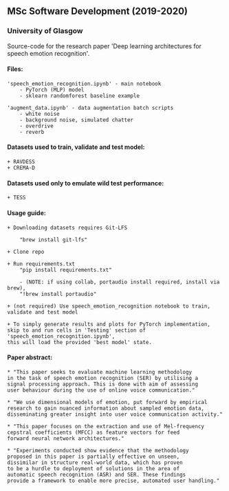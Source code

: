 ## MSc Software Development (2019-2020) 
### University of Glasgow

Source-code for the research paper 'Deep learning architectures for speech emotion recognition'.

#### Files:
	'speech_emotion_recognition.ipynb' - main notebook
		- PyTorch (MLP) model
		- sklearn randomforest baseline example

	'augment_data.ipynb' - data augmentation batch scripts
		- white noise
		- background noise, simulated chatter
		- overdrive
		- reverb

#### Datasets used to train, validate and test model:
	+ RAVDESS
	+ CREMA-D

#### Datasets used only to emulate wild test performance:
	+ TESS

#### Usage guide:
	+ Downloading datasets requires Git-LFS

		"brew install git-lfs"

	+ Clone repo

	+ Run requirements.txt
		"pip install requirements.txt"

		- (NOTE: if using collab, portaudio install required, install via brew),
		"!brew install portaudio"

	+ (not required) Use speech_emotion_recognition notebook to train, validate and test model

	+ To simply generate results and plots for PyTorch implementation, 
	skip to and run cells in 'Testing' section of 'speech_emotion_recognition.ipynb', 
	this will load the provided 'best model' state.

#### Paper abstract:
	* "This paper seeks to evaluate machine learning methodology 
	in the task of speech emotion recognition (SER) by utilising a 
	signal processing approach. This is done with aim of assessing
	user behaviour during the use of online voice communication."

	* "We use dimensional models of emotion, put forward by empirical
	research to gain nuanced information about sampled emotion data,
	disseminating greater insight into user voice communication activity."

	* "This paper focuses on the extraction and use of Mel-frequency 
	cepstral coefficients (MFCC) as feature vectors for feed 
	forward neural network architectures." 

	* "Experiments conducted show evidence that the methodology 
	proposed in this paper is partially effective on unseen, 
	dissimilar in structure real-world data, which has proven 
	to be a hurdle to deployment of solutions in the area of 
	automatic speech recognition (ASR) and SER. These findings 
	provide a framework to enable more precise, automated user handling."
